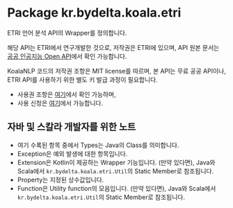 # Package kr.bydelta.koala.etri

ETRI 언어 분석 API의 Wrapper를 정의합니다.

해당 API는 ETRI에서 연구개발한 것으로, 저작권은 ETRI에 있으며,
API 원본 문서는 [공공 인공지능 Open API](http://aiopen.etri.re.kr/doc_language.php)에서 확인 가능합니다.

KoalaNLP 코드의 저작권 조항은 MIT license를 따르며,
본 API는 무료 공공 API이나, ETRI API를 사용하기 위한 별도 키 발급 과정이 필요합니다.
- 사용권 조항은 [여기](http://aiopen.etri.re.kr/service_guide.php)에서 확인 가능하며,
- 사용 신청은 [여기](http://aiopen.etri.re.kr/key_main.php)에서 가능합니다.

## 자바 및 스칼라 개발자를 위한 노트

- 여기 수록된 항목 중에서 Types는 Java의 Class를 의미합니다.
- Exception은 예외 발생에 대한 항목입니다.
- Extension은 Kotlin이 제공하는 Wrapper 기능입니다. 
  (만약 있다면), Java와 Scala에서 `kr.bydelta.koala.etri.Util`의 Static Member로 참조됩니다.
- Property는 지정된 상수값입니다.
- Function은 Utility function의 모음입니다. 
  (만약 있다면), Java와 Scala에서 `kr.bydelta.koala.etri.Util`의 Static Member로 참조됩니다.
